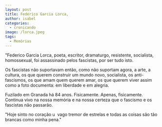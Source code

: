 ```yaml
---
layout: post
title: Federico Garcia Lorca,
author: isabel
categories:
  - cronicando
image: /lorca.jpeg
tags:
  - Memórias
---
```

"Federico Garcia Lorca, poeta, escritor, dramaturgo, resistente, socialista, homossexual, foi assassinado pelos fascistas, por ser tudo isto.

Os fascistas n&atilde;o suportavam ent&atilde;o, como n&atilde;o suportam agora, a arte, a cultura, os que querem construir um mundo novo, socialista, os anti-fascismos, os que amam quem querem amar, os que querem viver assim como a foto documenta: em liberdade e em alegria.

Fuzilado em Granada h&aacute; 84 anos. Fisicamente. Apenas, fisicamente. Continua vivo na nossa mem&oacute;ria e na nossa certeza que o fascismo e os fascistas n&atilde;o passar&atilde;o.

"Hoje sinto no cora&ccedil;&atilde;o u&nbsp; vago tremor de estrelas e todas as coisas s&atilde;o t&atilde;o brancas como minha pena."<br><br>&nbsp;
